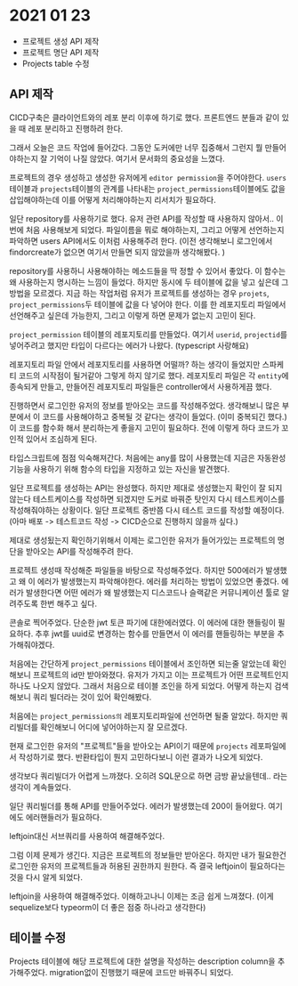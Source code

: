 # 2021 01 23
* 프로젝트 생성 API 제작
* 프로젝트 명단 API 제작
* Projects table 수정

## API 제작
CICD구축은 클라이언트와의 레포 분리 이후에 하기로 했다. 프론트엔드 분들과 같이 있을 때 레포 분리하고 진행하려 한다.

그래서 오늘은 코드 작업에 들어갔다. 그동안 도커에만 너무 집중해서 그런지 뭘 만들어야하는지 잘 기억이 나질 않았다. 여기서 문서화의 중요성을 느꼈다. 

프로젝트의 경우 생성하고 생성한 유저에게 `editor permission`을 주어야한다. `users`테이블과 `projects`테이블의 관계를 나타내는 `project_permissions`테이블에도 값을 삽입해야하는데 이를 어떻게 처리해야하는지 리서치가 필요하다. 

일단 repository를 사용하기로 했다. 유저 관련 API를 작성할 때 사용하지 않아서.. 이번에 처음 사용해보게 되었다. 파일이름을 뭐로 해야하는지, 그리고 어떻게 선언하는지 파악하면 users API에서도 이처럼 사용해주려 한다. (이전 생각해보니 로그인에서 findorcreate가 없으면 여기서 만들면 되지 않았을까 생각해봤다. )

repository를 사용하니 사용해야하는 메소드들을 딱 정할 수 있어서 좋았다. 이 함수는 왜 사용하는지 명시하는 느낌이 들었다. 하지만 동시에 두 테이블에 값을 넣고 싶은데 그 방법을 모르겠다. 지금 하는 작업처럼 유저가 프로젝트를 생성하는 경우 `projets`, `project_permissions`두 테이블에 값을 다 넣어야 한다. 이를 한 레포지토리 파일에서 선언해주고 싶은데 가능한지, 그리고 이렇게 하면 문제가 없는지 고민이 된다. 

`project_permission` 테이블의 레포지토리를 만들었다. 여기서 `userid`, `projectid`를 넣어주려고 했지만 타입이 다르다는 에러가 나왔다. (typescript 사랑해요) 

레포지토리 파일 안에서 레포지토리를 사용하면 어떨까? 하는 생각이 들었지만 스파케티 코드의 시작점이 될거같아 그렇게 하지 않기로 했다. 레포지토리 파일은 각 `entity`에 종속되게 만들고, 만들어진 레포지토리 파일들은 controller에서 사용하게끔 했다. 

진행하면서 로그인한 유저의 정보를 받아오는 코드를 작성해주었다. 생각해보니 많은 부분에서 이 코드를 사용해야하고 중복될 것 같다는 생각이 들었다. (이미 중복되긴 했다.) 이 코드를 함수화 해서 분리하는게 좋을지 고민이 필요하다. 전에 이렇게 하다 코드가 꼬인적 있어서 조심하게 된다. 

타입스크립트에 점점 익숙해져간다. 처음에는 any를 많이 사용했는데 지금은 자동완성기능을 사용하기 위해 함수의 타입을 지정하고 있는 자신을 발견했다. 

일단 프로젝트를 생성하는 API는 완성했다. 하지만 제대로 생성했는지 확인이 잘 되지 않는다 테스트케이스를 작성하면 되겠지만 도커로 바꿔준 탓인지 다시 테스트케이스를 작성해줘야하는 상황이다. 일단 프로젝트 중반쯤 다시 테스트 코드를 작성할 예정이다. (아마 배포 -> 테스트코드 작성 -> CICD순으로 진행하지 않을까 싶다.)

제대로 생성됬는지 확인하기위해서 이제는 로그인한 유저가 들어가있는 프로젝트의 명단을 받아오는 API를 작성해주려 한다. 

프로젝트 생성때 작성해준 파일들을 바탕으로 작성해주었다. 하지만 500에러가 발생했고 왜 이 에러가 발생했는지 파악해야한다. 에러를 처리하는 방법이 있었으면 좋겠다. 에러가 발생한다면 어떤 에러가 왜 발생했는지 디스코드나 슬랙같은 커뮤니케이션 툴로 알려주도록 한번 해주고 싶다. 

콘솔로 찍어주었다. 단순한 jwt 토큰 파기에 대한에러였다. 이 에러에 대한 핸들링이 필요하다. 추후 jwt를 uuid로 변경하는 함수를 만들면서 이 에러를 핸들링하는 부분을 추가해줘야겠다. 

처음에는 간단하게 `project_permissions` 테이블에서 조인하면 되는줄 알았는데 확인해보니 프로젝트의 id만 받아와졌다. 유저가 가지고 이는 프로젝트가 어떤 프로젝트인지 하나도 나오지 않았다. 그래서 처음으로 테이블 조인을 하게 되었다. 어떻게 하는지 검색해보니 쿼리 빌더라는 것이 있어 확인해봤다.

처음에는 `project_permissions의` 레포지토리파일에 선언하면 될줄 알았다. 하지만 쿼리빌더를 확인해보니 어디에 넣어야하는지 잘 모르겠다. 

현재 로그인한 유저의 "프로젝트"들을 받아오는 API이기 때문에 `projects` 레포파일에서 작성하기로 했다. 반환타입이 뭔지 고민하다보니 이런 결과가 나오게 되었다. 

생각보다 쿼리빌더가 어렵게 느꺄졌다. 오히려 SQL문으로 하면 금방 끝났을텐데.. 라는 생각이 계속들었다. 

일단 쿼리빌더를 통해 API를 만들어주었다. 에러가 발생했는데 200이 들어왔다. 여기에도 에러핸들러가 필요하다. 

leftjoin대신 서브쿼리를 사용하여 해결해주었다. 

그럼 이제 문제가 생긴다. 지금은 프로젝트의 정보들만 받아온다. 하지만 내가 필요한건 로그인한 유저의 프로젝트들과 허용된 권한까지 원한다. 즉 결국 leftjoin이 필요하다는 것을 다시 알게 되었다. 

leftjoin을 사용하여 해결해주었다. 이해하고나니 이제는 조금 쉽게 느껴졌다. (이게 sequelize보다 typeorm이 더 좋은 점중 하나라고 생각한다)


## 테이블 수정
Projects 테이블에 해당 프로젝트에 대한 설명을 작성하는 description column을 추가해주었다. migration없이 진행했기 때문에 코드만 바꿔주니 되었다.